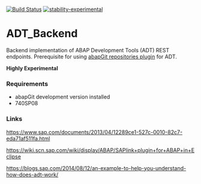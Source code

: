 [![Build Status](https://travis-ci.org/abapGit/ADT_Backend.svg?branch=master)](https://travis-ci.org/abapGit/ADT_Backend) [![stability-experimental](https://img.shields.io/badge/stability-experimental-orange.svg)](https://github.com/emersion/stability-badges#experimental)

# ADT_Backend
Backend implementation of ABAP Development Tools (ADT) REST endpoints. Prerequisite for using [abapGit repositories plugin](https://eclipse.abapgit.org/updatesite/) for ADT.

__Highly Experimental__

### Requirements
* abapGit development version installed
* 740SP08

### Links
https://www.sap.com/documents/2013/04/12289ce1-527c-0010-82c7-eda71af511fa.html

https://wiki.scn.sap.com/wiki/display/ABAP/SAPlink+plugin+for+ABAP+in+Eclipse

https://blogs.sap.com/2014/08/12/an-example-to-help-you-understand-how-does-adt-work/
